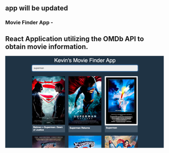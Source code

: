## app will be updated 

### Movie Finder App - 

## React Application utilizing the OMDb API to obtain movie information.

![](public/movie-finder.png)

